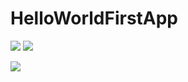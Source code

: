 # HelloWorldFirstApp
<a href="https://gfycat.com/gifs/detail/CloudySplendidCheetah"><img src="https://thumbs.gfycat.com/CloudySplendidCheetah-size_restricted.gif" ></a>
<a href="https://gfycat.com/gifs/detail/MiserableUnnaturalKentrosaurus"><img src="https://thumbs.gfycat.com/MiserableUnnaturalKentrosaurus-size_restricted.gif" ></a>

<a href="https://gfycat.com/gifs/detail/NecessaryGaseousBluebird"><img src="https://thumbs.gfycat.com/NecessaryGaseousBluebird-size_restricted.gif" ></a>
